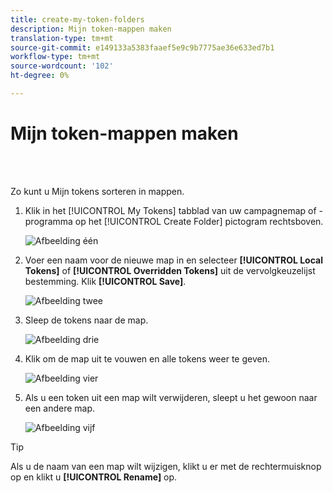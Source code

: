 ```yaml
---
title: create-my-token-folders
description: Mijn token-mappen maken
translation-type: tm+mt
source-git-commit: e149133a5383faaef5e9c9b7775ae36e633ed7b1
workflow-type: tm+mt
source-wordcount: '102'
ht-degree: 0%

---
```



# Mijn token-mappen maken

<br> 

Zo kunt u Mijn tokens sorteren in mappen.

1. Klik in het [!UICONTROL My Tokens] tabblad van uw campagnemap of -programma op het [!UICONTROL Create Folder] pictogram rechtsboven.

   ![Afbeelding één](/help/sky/assets/my-tokens/create-my-token-folders/create-my-token-folders-1.png)

1. Voer een naam voor de nieuwe map in en selecteer **[!UICONTROL Local Tokens]** of **[!UICONTROL Overridden Tokens]** uit de vervolgkeuzelijst bestemming. Klik **[!UICONTROL Save]**.

   ![Afbeelding twee](/help/sky/assets/my-tokens/create-my-token-folders/create-my-token-folders-2.png)

1. Sleep de tokens naar de map.

   ![Afbeelding drie](/help/sky/assets/my-tokens/create-my-token-folders/create-my-token-folders-3.png)

1. Klik om de map uit te vouwen en alle tokens weer te geven.

   ![Afbeelding vier](/help/sky/assets/my-tokens/create-my-token-folders/create-my-token-folders-4.png)

1. Als u een token uit een map wilt verwijderen, sleept u het gewoon naar een andere map.

   ![Afbeelding vijf](/help/sky/assets/my-tokens/create-my-token-folders/create-my-token-folders-5.png)

>[!TIP]
>
>Als u de naam van een map wilt wijzigen, klikt u er met de rechtermuisknop op en klikt u **[!UICONTROL Rename]** op.
